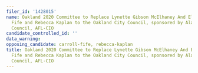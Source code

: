 ```yaml
---
filer_id: '1428015'
name: Oakland 2020 Committee to Replace Lynette Gibson McElhaney And Elect Carroll
  Fife and Rebecca Kaplan to the Oakland City Council, sponsored by Alameda Labor
  Council, AFL-CIO
candidate_controlled_id: ''
data_warning: 
opposing_candidate: carroll-fife, rebecca-kaplan
title: Oakland 2020 Committee to Replace Lynette Gibson McElhaney And Elect Carroll
  Fife and Rebecca Kaplan to the Oakland City Council, sponsored by Alameda Labor
  Council, AFL-CIO
---
```

